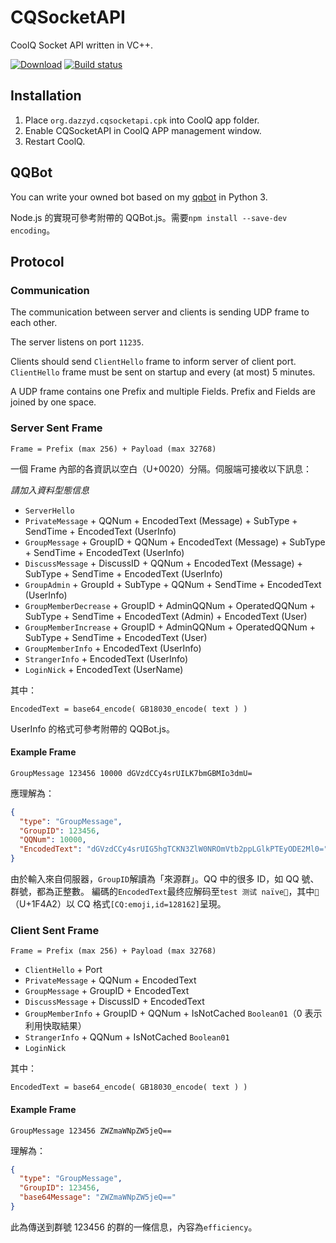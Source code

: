 # CQSocketAPI
CoolQ Socket API written in VC++.

[![Download](https://api.bintray.com/packages/mrhso/cqsocketapi-nodejs/nodejs/images/download.svg)](https://bintray.com/mrhso/cqsocketapi-nodejs/nodejs/_latestVersion) [![Build status](https://ci.appveyor.com/api/projects/status/github/mrhso/cqsocketapi?svg=true)](https://ci.appveyor.com/project/mrhso/cqsocketapi)

## Installation
1. Place `org.dazzyd.cqsocketapi.cpk` into CoolQ app folder.
2. Enable CQSocketAPI in CoolQ APP management window.
3. Restart CoolQ.


## QQBot
You can write your owned bot based on my [qqbot](https://github.com/yukixz/qqbot) in Python 3.

Node.js 的實現可參考附帶的 QQBot.js。需要`npm install --save-dev encoding`。

## Protocol

### Communication
The communication between server and clients is sending UDP frame to each other.

The server listens on port `11235`.

Clients should send `ClientHello` frame to inform server of client port.
`ClientHello` frame must be sent on startup and every (at most) 5 minutes.

A UDP frame contains one Prefix and multiple Fields.
Prefix and Fields are joined by one space.

### Server Sent Frame

```
Frame = Prefix (max 256) + Payload (max 32768)
```

一個 Frame 內部的各資訊以空白（U+0020）分隔。伺服端可接收以下訊息：

_請加入資料型態信息_

* `ServerHello`
* `PrivateMessage` + QQNum + EncodedText (Message) + SubType + SendTime + EncodedText (UserInfo)
* `GroupMessage` + GroupID + QQNum + EncodedText (Message) + SubType + SendTime + EncodedText (UserInfo)
* `DiscussMessage` + DiscussID + QQNum + EncodedText (Message) + SubType + SendTime + EncodedText (UserInfo)
* `GroupAdmin` + GroupId + SubType + QQNum + SendTime + EncodedText (UserInfo)
* `GroupMemberDecrease` + GroupID + AdminQQNum + OperatedQQNum + SubType + SendTime + EncodedText (Admin) + EncodedText (User)
* `GroupMemberIncrease` + GroupID + AdminQQNum + OperatedQQNum + SubType + SendTime + EncodedText (User)
* `GroupMemberInfo` + EncodedText (UserInfo)
* `StrangerInfo` + EncodedText (UserInfo)
* `LoginNick` + EncodedText (UserName)

其中：

```
EncodedText = base64_encode( GB18030_encode( text ) )
```

UserInfo 的格式可參考附帶的 QQBot.js。

#### Example Frame
```
GroupMessage 123456 10000 dGVzdCCy4srUILK7bmGBMIo3dmU=
```
應理解為：
```JSON
{
  "type": "GroupMessage",
  "GroupID": 123456,
  "QQNum": 10000,
  "EncodedText": "dGVzdCCy4srUIG5hgTCKN3ZlW0NROmVtb2ppLGlkPTEyODE2Ml0="
}
```
由於輸入來自伺服器，`GroupID`解讀為「來源群」。QQ 中的很多 ID，如 QQ 號、群號，都為正整數。
編碼的`EncodedText`最终应解码至`test 测试 naïve💢`，其中`💢`（U+1F4A2）以 CQ 格式`[CQ:emoji,id=128162]`呈現。

### Client Sent Frame
```
Frame = Prefix (max 256) + Payload (max 32768)
```

* `ClientHello` + Port
* `PrivateMessage` + QQNum + EncodedText
* `GroupMessage` + GroupID + EncodedText
* `DiscussMessage` + DiscussID + EncodedText
* `GroupMemberInfo` + GroupID + QQNum + IsNotCached `Boolean01`（0 表示利用快取結果）
* `StrangerInfo` + QQNum + IsNotCached `Boolean01`
* `LoginNick`

其中：

```
EncodedText = base64_encode( GB18030_encode( text ) )
```

#### Example Frame

```
GroupMessage 123456 ZWZmaWNpZW5jeQ==
```
理解為：
```JSON
{
  "type": "GroupMessage",
  "GroupID": 123456,
  "base64Message": "ZWZmaWNpZW5jeQ=="
}
```
此為傳送到群號 123456 的群的一條信息，內容為`efficiency`。

